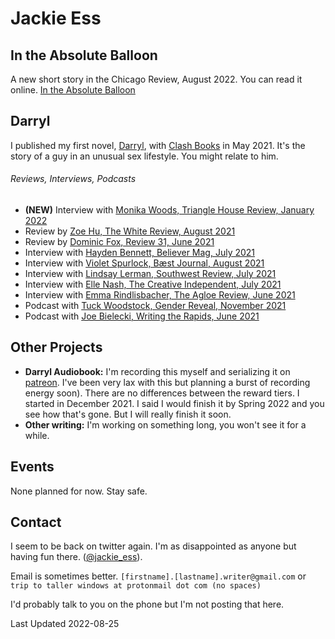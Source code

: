 # Jackie Ess

## In the Absolute Balloon
A new short story in the Chicago Review, August 2022. You can read it online. [In the Absolute Balloon](https://www.chicagoreview.org/in-the-absolute-balloon/)


## Darryl
I published my first novel, [Darryl](https://bookshop.org/books/darryl/9781944866846), with [Clash Books](https://www.clashbooks.com/) in May 2021. It's the story of a guy in an unusual sex lifestyle. You might relate to him.

###### Reviews, Interviews, Podcasts
- **(NEW)** Interview with [Monika Woods, Triangle House Review, January 2022](https://www.triangle.house/jackie-ess-interview)
- Review by [Zoe Hu, The White Review, August 2021](https://www.thewhitereview.org/reviews/an-ecstasy-of-shame/)
- Review by [Dominic Fox, Review 31, June 2021](http://review31.co.uk/article/view/777/a-pair-of-ragged-claws) 
- Interview with [Hayden Bennett, Believer Mag, July 2021](https://believermag.com/logger/an-interview-with-jackie-ess/)
- Interview with [Violet Spurlock, Bæst Journal, August 2021](https://www.baestjournal.com/violet-spurlock-jackie-ess)
- Interview with [Lindsay Lerman, Southwest Review, July 2021](http://southwestreview.com/one-has-to-take-care-in-handling-fire-a-conversation-with-jackie-ess/)
- Interview with [Elle Nash, The Creative Independent, July 2021](https://thecreativeindependent.com/people/writer-jackie-ess-on-making-work-that-doesnt-fit-neatly-into-categories/)
- Interview with [Emma Rindlisbacher, The Agloe Review, June 2021](https://agloereview.substack.com/p/jackie-ess)
- Podcast with [Tuck Woodstock, Gender Reveal, November 2021](https://gender.libsyn.com/episode-104-jackie-ess)
- Podcast with [Joe Bielecki, Writing the Rapids, June 2021](http://www.noisemakerjoe.com/wtr/2021/6/30/getting-darryled-with-jackie-ess)

## Other Projects
- **Darryl Audiobook:** I'm recording this myself and serializing it on [patreon](https://www.patreon.com/jackie_ess). I've been very lax with this but planning a burst of recording energy soon). There are no differences between the reward tiers. I started in December 2021. I said I would finish it by Spring 2022 and you see how that's gone. But I will really finish it soon.
- **Other writing:** I'm working on something long, you won't see it for a while.

## Events
None planned for now. Stay safe.

## Contact
I seem to be back on twitter again. I'm as disappointed as anyone but having fun there. ([@jackie_ess](https://twitter.com/jackie_ess)).

Email is sometimes better. `[firstname].[lastname].writer@gmail.com` or `trip to taller windows at protonmail dot com (no spaces)`

I'd probably talk to you on the phone but I'm not posting that here.

Last Updated 2022-08-25
